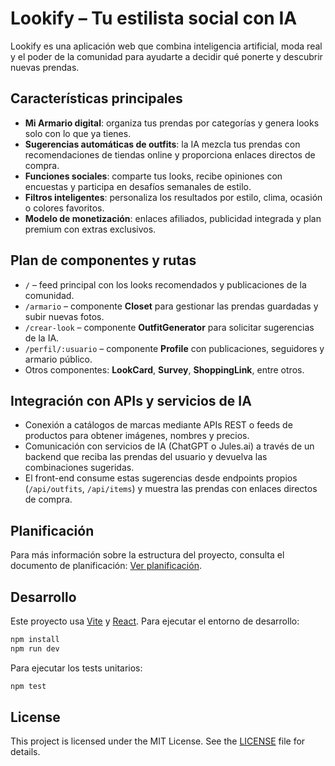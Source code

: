 # Lookify – Tu estilista social con IA

Lookify es una aplicación web que combina inteligencia artificial, moda real y el poder de la comunidad para ayudarte a decidir qué ponerte y descubrir nuevas prendas.

## Características principales
- **Mi Armario digital**: organiza tus prendas por categorías y genera looks solo con lo que ya tienes.
- **Sugerencias automáticas de outfits**: la IA mezcla tus prendas con recomendaciones de tiendas online y proporciona enlaces directos de compra.
- **Funciones sociales**: comparte tus looks, recibe opiniones con encuestas y participa en desafíos semanales de estilo.
- **Filtros inteligentes**: personaliza los resultados por estilo, clima, ocasión o colores favoritos.
- **Modelo de monetización**: enlaces afiliados, publicidad integrada y plan premium con extras exclusivos.

## Plan de componentes y rutas
- `/` – feed principal con los looks recomendados y publicaciones de la comunidad.
- `/armario` – componente **Closet** para gestionar las prendas guardadas y subir nuevas fotos.
- `/crear-look` – componente **OutfitGenerator** para solicitar sugerencias de la IA.
- `/perfil/:usuario` – componente **Profile** con publicaciones, seguidores y armario público.
- Otros componentes: **LookCard**, **Survey**, **ShoppingLink**, entre otros.

## Integración con APIs y servicios de IA
- Conexión a catálogos de marcas mediante APIs REST o feeds de productos para obtener imágenes, nombres y precios.
- Comunicación con servicios de IA (ChatGPT o Jules.ai) a través de un backend que reciba las prendas del usuario y devuelva las combinaciones sugeridas.
- El front-end consume estas sugerencias desde endpoints propios (`/api/outfits`, `/api/items`) y muestra las prendas con enlaces directos de compra.

## Planificación

Para más información sobre la estructura del proyecto, consulta el documento de planificación: [Ver planificación](docs/PLANNING.md).

## Desarrollo
Este proyecto usa [Vite](https://vitejs.dev/) y [React](https://react.dev). Para ejecutar el entorno de desarrollo:

```bash
npm install
npm run dev
```

Para ejecutar los tests unitarios:

```bash
npm test
```

## License

This project is licensed under the MIT License. See the [LICENSE](LICENSE) file for details.
